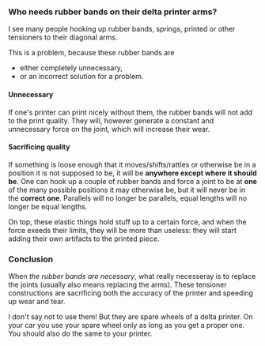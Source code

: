 ### Who needs rubber bands on their delta printer arms?

I see many people hooking up rubber bands, springs, printed or other tensioners to their diagonal arms.

This is a problem, because these rubber bands are 

- either completely unnecessary,
- or an incorrect solution for a problem.


#### Unnecessary

If one's printer can print nicely without them, the rubber bands will not add to the print quality.
They will, however generate a constant and unnecessary force on the joint, which will increase their wear.

#### Sacrificing quality

If something is loose enough that it moves/shifts/rattles or otherwise be in a position it is not supposed to be, it will be __anywhere except where it should be__.
One can hook up a couple of rubber bands and force a joint to be at __one__ of the many possible positions it may otherwise be, but it will never be in the __correct one__.
Parallels will no longer be parallels, equal lengths will no longer be equal lengths.

On top,  these elastic things hold stuff up to a certain force, and when the force exeeds their limits, they will be more than useless: they will start adding their own artifacts to the printed piece.

### Conclusion

When *the rubber bands are necessary*, what really necesseray is to replace the joints (usually also means replacing the arms).
These tensioner constructions are sacrificing both the accuracy of the printer and speeding up wear and tear.

I don't say not to use them! But they are spare wheels of a delta printer. On your car you use your spare wheel only as long as you get a proper one. You should also do the same to your printer.
